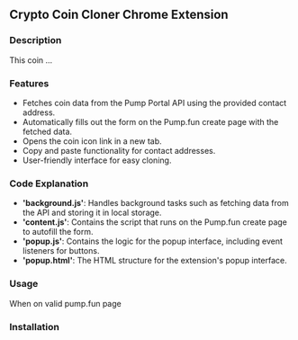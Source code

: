 ## Crypto Coin Cloner Chrome Extension
### Description
This coin ...
### Features
- Fetches coin data from the Pump Portal API using the provided contact address.
- Automatically fills out the form on the Pump.fun create page with the fetched data.
- Opens the coin icon link in a new tab.
- Copy and paste functionality for contact addresses.
- User-friendly interface for easy cloning.
### Code Explanation
- **'background.js'**: Handles background tasks such as fetching data from the API and storing it in local storage.
- **'content.js'**: Contains the script that runs on the Pump.fun create page to autofill the form.
- **'popup.js'**: Contains the logic for the popup interface, including event listeners for buttons.
- **'popup.html'**: The HTML structure for the extension's popup interface.
### Usage
When on  valid pump.fun page
### Installation
